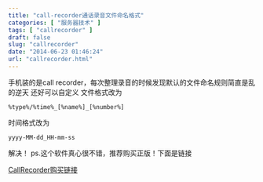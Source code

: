 ```yaml
---
title: "call-recorder通话录音文件命名格式"
categories: [ "服务器技术" ]
tags: [ "callrecorder" ]
draft: false
slug: "callrecorder"
date: "2014-06-23 01:46:24"
url: "callrecorder.html"
---
```


手机装的是call recorder，每次整理录音的时候发现默认的文件命名规则简直是乱的逆天 还好可以自定义 文件格式改为

    %type%/%time%_[%name%]_[%number%]
    

时间格式改为

    yyyy-MM-dd_HH-mm-ss
    

解决！ ps.这个软件真心很不错，推荐购买正版！下面是链接

[CallRecorder购买链接][1]

 [1]: https://play.google.com/store/apps/details?id=com.skvalex.callrecorder